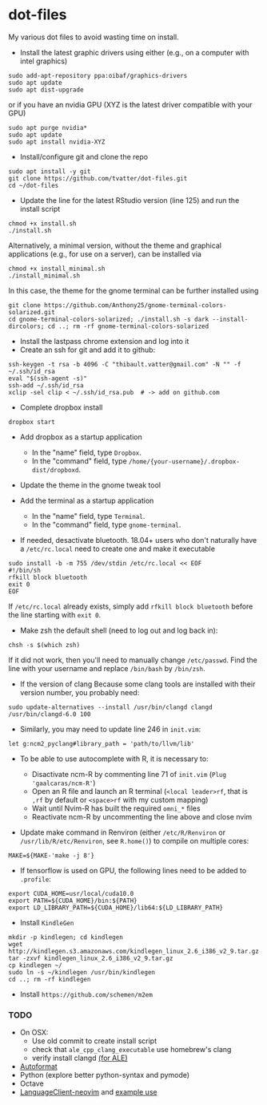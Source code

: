 # dot-files

My various dot files to avoid wasting time on install.

* Install the latest graphic drivers using either (e.g., on a computer with intel graphics)

```
sudo add-apt-repository ppa:oibaf/graphics-drivers
sudo apt update
sudo apt dist-upgrade
```

or if you have an nvidia GPU (XYZ is the latest driver compatible with your GPU)

```
sudo apt purge nvidia*
sudo apt update
sudo apt install nvidia-XYZ
```

* Install/configure git and clone the repo

```
sudo apt install -y git
git clone https://github.com/tvatter/dot-files.git
cd ~/dot-files
```

* Update the line for the latest RStudio version (line 125) and run the install script

```
chmod +x install.sh
./install.sh
```

Alternatively, a minimal version, without the theme and graphical applications (e.g., for use on a server), can be installed via

```
chmod +x install_minimal.sh
./install_minimal.sh
```

In this case, the theme for the gnome terminal can be further installed using

```
git clone https://github.com/Anthony25/gnome-terminal-colors-solarized.git
cd gnome-terminal-colors-solarized; ./install.sh -s dark --install-dircolors; cd ..; rm -rf gnome-terminal-colors-solarized
```

* Install the lastpass chrome extension and log into it
* Create an ssh for git and add it to github:

```
ssh-keygen -t rsa -b 4096 -C "thibault.vatter@gmail.com" -N "" -f ~/.ssh/id_rsa
eval "$(ssh-agent -s)"
ssh-add ~/.ssh/id_rsa
xclip -sel clip < ~/.ssh/id_rsa.pub  # -> add on github.com
```

* Complete dropbox install

```
dropbox start
```

* Add dropbox as a startup application
    * In the "name" field, type `Dropbox`.
    * In the "command" field, type `/home/{your-username}/.dropbox-dist/dropboxd`.


* Update the theme in the gnome tweak tool
* Add the terminal as a startup application
    * In the "name" field, type `Terminal`.
    * In the "command" field, type `gnome-terminal`.
* If needed, desactivate bluetooth. 18.04+ users who don't naturally have a `/etc/rc.local` need to create one and make it executable

```
sudo install -b -m 755 /dev/stdin /etc/rc.local << EOF
#!/bin/sh
rfkill block bluetooth
exit 0
EOF
```

If `/etc/rc.local` already exists, simply add `rfkill block bluetooth` before the line starting with `exit 0`.

* Make zsh the default shell (need to log out and log back in):

```
chsh -s $(which zsh)
```
If it did not work, then you'll need to manually change `/etc/passwd`. 
Find the line with your username and replace `/bin/bash` by `/bin/zsh`.

* If the version of clang Because some clang tools are installed with their version number, you probably need:

```
sudo update-alternatives --install /usr/bin/clangd clangd /usr/bin/clangd-6.0 100
```

* Similarly, you may need to update line 246 in `init.vim`:

```
let g:ncm2_pyclang#library_path = 'path/to/llvm/lib'
```

* To be able to use autocomplete with R, it is necessary to:

  * Disactivate ncm-R by commenting line 71 of `init.vim` (`Plug 'gaalcaras/ncm-R'`)
  * Open an R file and launch an R terminal (`<local leader>rf`, that is `,rf` by
    default or `<space>rf` with my custom mapping)
  * Wait until Nvim-R has built the required `omni_*` files
  * Reactivate ncm-R by uncommenting the line above and close nvim


* Update make command in Renviron (either `/etc/R/Renviron` or 
`/usr/lib/R/etc/Renviron`, see `R.home()`) to compile on multiple cores:

```
MAKE=${MAKE-'make -j 8'}
```

* If tensorflow is used on GPU, the following lines need to be added to `.profile`:

```
export CUDA_HOME=usr/local/cuda10.0
export PATH=${CUDA_HOME}/bin:${PATH}
export LD_LIBRARY_PATH=${CUDA_HOME}/lib64:${LD_LIBRARY_PATH}
```

* Install `KindleGen`

```
mkdir -p kindlegen; cd kindlegen
wget http://kindlegen.s3.amazonaws.com/kindlegen_linux_2.6_i386_v2_9.tar.gz
tar -zxvf kindlegen_linux_2.6_i386_v2_9.tar.gz
cp kindlegen ~/
sudo ln -s ~/kindlegen /usr/bin/kindlegen 
cd ..; rm -rf kindlegen
```

* Install `https://github.com/schemen/m2em`


### TODO
 
  * On OSX: 
      * Use old commit to create install script
      * check that `ale_cpp_clang_executable` use homebrew's clang
      * verify install clangd [(for ALE)](https://github.com/w0rp/ale/blob/master/doc/ale-cpp.txt)
  * [Autoformat](https://github.com/Chiel92/vim-autoformat)
  * Python (explore better python-syntax and pymode)  
  * Octave
  * [LanguageClient-neovim](https://github.com/autozimu/LanguageClient-neovim) and [example use](https://github.com/kadekillary/init.vim/blob/master/init.vim)
  


